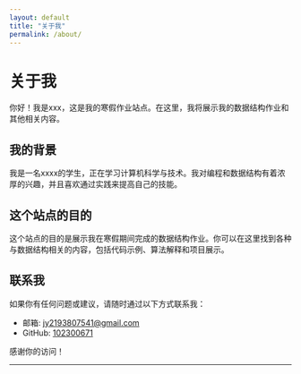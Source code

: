 ```yaml
---
layout: default
title: "关于我"
permalink: /about/
---
```


# 关于我

你好！我是xxx，这是我的寒假作业站点。在这里，我将展示我的数据结构作业和其他相关内容。

## 我的背景

我是一名xxxx的学生，正在学习计算机科学与技术。我对编程和数据结构有着浓厚的兴趣，并且喜欢通过实践来提高自己的技能。

## 这个站点的目的

这个站点的目的是展示我在寒假期间完成的数据结构作业。你可以在这里找到各种与数据结构相关的内容，包括代码示例、算法解释和项目展示。

## 联系我

如果你有任何问题或建议，请随时通过以下方式联系我：

- 邮箱: [jy2193807541@gmail.com](mailto:jy2193807541@gmail.com)
- GitHub: [102300671](https://github.com/102300671)

感谢你的访问！

---